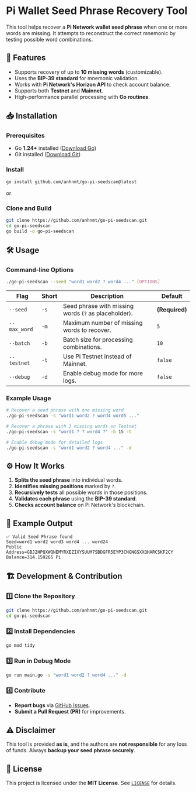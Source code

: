 # Pi Wallet Seed Phrase Recovery Tool

This tool helps recover a **Pi Network wallet seed phrase** when one or more words are missing. It attempts to reconstruct the correct mnemonic by testing possible word combinations.

## 🚀 Features
- Supports recovery of up to **10 missing words** (customizable).
- Uses the **BIP-39 standard** for mnemonic validation.
- Works with **Pi Network's Horizon API** to check account balance.
- Supports both **Testnet** and **Mainnet**.
- High-performance parallel processing with **Go routines**.

## 📥 Installation

### **Prerequisites**
- Go **1.24+** installed ([Download Go](https://go.dev/doc/install))
- Git installed ([Download Git](https://git-scm.com/downloads))

### **Install**
```sh
go install github.com/anhnmt/go-pi-seedscan@latest
```

or

### **Clone and Build**
```sh
git clone https://github.com/anhnmt/go-pi-seedscan.git
cd go-pi-seedscan
go build -o go-pi-seedscan
```

## 🛠️ Usage

### **Command-line Options**
```sh
./go-pi-seedscan --seed "word1 word2 ? word4 ..." [OPTIONS]
```
| Flag            | Short | Description                                   | Default |
|----------------|-------|-----------------------------------------------|---------|
| `--seed`       | `-s`  | Seed phrase with missing words (`?` as placeholder). | **(Required)** |
| `--max_word`   | `-m`  | Maximum number of missing words to recover.   | `5`     |
| `--batch`      | `-b`  | Batch size for processing combinations.       | `10`    |
| `--testnet`    | `-t`  | Use Pi Testnet instead of Mainnet.           | `false` |
| `--debug`      | `-d`  | Enable debug mode for more logs.              | `false` |

### **Example Usage**
```sh
# Recover a seed phrase with one missing word
./go-pi-seedscan -s "word1 word2 ? word4 word5 ..."

# Recover a phrase with 3 missing words on Testnet
./go-pi-seedscan -s "word1 ? ? word4 ?" -b 15 -t

# Enable debug mode for detailed logs
./go-pi-seedscan -s "word1 word2 ? word4 ..." -d
```

## ⚙️ How It Works
1. **Splits the seed phrase** into individual words.
2. **Identifies missing positions** marked by `?`.
3. **Recursively tests** all possible words in those positions.
4. **Validates each phrase** using the **BIP-39 standard**.
5. **Checks account balance** on Pi Network's blockchain.

## 📜 Example Output

```
✅ Valid Seed Phrase found
Seed=word1 word2 word3 word4 ... word24
Public Address=GBJ2HPQXWQNEMYRXEZIXYSUUM7SBDGFR5EYP3CNGNGSXXQHARCSKF2CY
Balance=314.159265 Pi
```

## 🏗️ Development & Contribution

### **1️⃣ Clone the Repository**
```sh
git clone https://github.com/anhnmt/go-pi-seedscan.git
cd go-pi-seedscan
```

### **2️⃣ Install Dependencies**
```sh
go mod tidy
```

### **3️⃣ Run in Debug Mode**
```sh
go run main.go -s "word1 word2 ? word4 ..." -d
```

### **4️⃣ Contribute**
- **Report bugs** via [GitHub Issues](https://github.com/anhnmt/go-pi-seedscan/issues).
- **Submit a Pull Request (PR)** for improvements.

## ⚠️ Disclaimer
This tool is provided **as is**, and the authors are **not responsible** for any loss of funds. Always **backup your seed phrase securely**.

## 📜 License
This project is licensed under the **MIT License**. See [`LICENSE`](./LICENSE) for details.  
